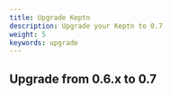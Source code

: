 ```yaml
---
title: Upgrade Keptn
description: Upgrade your Keptn to 0.7
weight: 5
keywords: upgrade
---
```


## Upgrade from 0.6.x to 0.7

<!--
## Upgrade from 0.6.0 to 0.6.1

* To download and install the Keptn CLI for version 0.6.1, please refer to the [Install Keptn CLI section](../setup-keptn/#install-keptn-cli).

* To upgrade your Keptn installation from 0.6.0 to 0.6.1, you can deploy a *Kubernetes Job* that will take care of updating all components to the 0.6.1 release. Please [verify that you are connected to the correct Kubernetes cluster](../../reference/troubleshooting/#verify-kubernetes-context-with-keptn-installation)
before deploying the upgrading job with the next command:

```console
kubectl apply -f https://raw.githubusercontent.com/keptn/keptn/0.6.1/upgrade-060-061/upgrade-job.yaml
```

* To check the status of the update job, please execute:

```console
kubectl get job
```
```
NAME                COMPLETIONS   DURATION   AGE
upgrader            1/1           17s        20h
```

When the job is completed, your Keptn version has been updated to 0.6.1.

<details><summary>*Verifying that the upgrade worked*</summary>

To verify that the upgrade process worked, please check the images and their tags using `kubectl` as described below. 

**Before the upgrade**:

```console
kubectl -n keptn get deployments -owide
```

```
NAME                                                      READY   UP-TO-DATE   AVAILABLE   AGE     CONTAINERS               IMAGES                                      SELECTOR
api                                                       1/1     1            1           4h25m   api                      keptn/api:0.6.0                             run=api
bridge                                                    1/1     1            1           4h25m   bridge                   keptn/bridge2:20200308.0859                 run=bridge
configuration-service                                     1/1     1            1           4h25m   configuration-service    keptn/configuration-service:20200308.0859   run=configuration-service
eventbroker-go                                            1/1     1            1           4h25m   eventbroker-go           keptn/eventbroker-go:0.6.0                  run=eventbroker-go
gatekeeper-service                                        1/1     1            1           4h24m   gatekeeper-service       keptn/gatekeeper-service:0.6.0              run=gatekeeper-service
gatekeeper-service-evaluation-done-distributor            1/1     1            1           4h24m   distributor              keptn/distributor:0.6.0                     run=distributor
helm-service                                              1/1     1            1           4h25m   helm-service             keptn/helm-service:0.6.0                    run=helm-service
helm-service-configuration-change-distributor             1/1     1            1           4h24m   distributor              keptn/distributor:0.6.0                     run=distributor
helm-service-service-create-distributor                   1/1     1            1           4h25m   distributor              keptn/distributor:0.6.0                     run=distributor
jmeter-service                                            1/1     1            1           4h24m   jmeter-service           keptn/jmeter-service:0.6.0                  run=jmeter-service
jmeter-service-deployment-distributor                     1/1     1            1           4h24m   distributor              keptn/distributor:0.6.0                     run=distributor
lighthouse-service                                        1/1     1            1           4h24m   lighthouse-service       keptn/lighthouse-service:0.6.0              run=lighthouse-service
lighthouse-service-get-sli-done-distributor               1/1     1            1           4h24m   distributor              keptn/distributor:0.6.0                     run=distributor
lighthouse-service-start-evaluation-distributor           1/1     1            1           4h24m   distributor              keptn/distributor:0.6.0                     run=distributor
lighthouse-service-tests-finished-distributor             1/1     1            1           4h24m   distributor              keptn/distributor:0.6.0                     run=distributor
nats-operator                                             1/1     1            1           4h25m   nats-operator            connecteverything/nats-operator:0.6.0       name=nats-operator
prometheus-service                                        1/1     1            1           27m     prometheus-service       keptn/prometheus-service:0.3.1              run=prometheus-service
prometheus-service-monitoring-configure-distributor       1/1     1            1           27m     distributor              keptn/distributor:0.5.0                     run=distributor
prometheus-sli-service                                    1/1     1            1           24m     prometheus-sli-service   keptn/prometheus-sli-service:0.2.0          run=prometheus-sli-service
prometheus-sli-service-monitoring-configure-distributor   1/1     1            1           24m     distributor              keptn/distributor:0.5.0                     run=distributor
remediation-service                                       1/1     1            1           4h24m   remediation-service      keptn/remediation-service:0.6.0             run=remediation-service
remediation-service-problem-distributor                   1/1     1            1           4h24m   distributor              keptn/distributor:0.6.0                     run=distributor
shipyard-service                                          1/1     1            1           4h25m   shipyard-service         keptn/shipyard-service:0.6.0                run=shipyard-service
shipyard-service-create-project-distributor               1/1     1            1           4h25m   distributor              keptn/distributor:0.6.0                     run=distributor
shipyard-service-delete-project-distributor               1/1     1            1           4h25m   distributor              keptn/distributor:0.6.0                     run=distributor
wait-service                                              1/1     1            1           4h24m   wait-service             keptn/wait-service:0.6.0                    run=wait-service
wait-service-deployment-distributor                       1/1     1            1           4h24m   distributor              keptn/distributor:0.6.0                     run=distributor
```

```console
kubectl -n keptn-datastore get deployments -owide
```

```console
NAME                            READY   UP-TO-DATE   AVAILABLE   AGE     CONTAINERS          IMAGES                                  SELECTOR
mongodb                         1/1     1            1           4h25m   mongodb             centos/mongodb-36-centos7:1             name=mongodb
mongodb-datastore               1/1     1            1           4h25m   mongodb-datastore   keptn/mongodb-datastore:20200308.0859   run=mongodb-datastore
mongodb-datastore-distributor   1/1     1            1           4h25m   distributor         keptn/distributor:0.6.0                 run=distributor
```

**After the upgrade**

```console
kubectl -n keptn get deployments -owide
```

```console
NAME                                                      READY   UP-TO-DATE   AVAILABLE   AGE     CONTAINERS               IMAGES                                  SELECTOR
api                                                       1/1     1            1           4h39m   api                      keptn/api:0.6.1                         run=api
bridge                                                    1/1     1            1           4h39m   bridge                   keptn/bridge2:0.6.1                     run=bridge
configuration-service                                     1/1     1            1           4h39m   configuration-service    keptn/configuration-service:0.6.1       run=configuration-service
eventbroker-go                                            1/1     1            1           4h39m   eventbroker-go           keptn/eventbroker-go:0.6.1              run=eventbroker-go
gatekeeper-service                                        1/1     1            1           4h39m   gatekeeper-service       keptn/gatekeeper-service:0.6.1          run=gatekeeper-service
gatekeeper-service-evaluation-done-distributor            1/1     1            1           4h39m   distributor              keptn/distributor:0.6.1                 run=distributor
helm-service                                              1/1     1            1           4h39m   helm-service             keptn/helm-service:0.6.1                run=helm-service
helm-service-configuration-change-distributor             1/1     1            1           4h39m   distributor              keptn/distributor:0.6.1                 run=distributor
helm-service-service-create-distributor                   1/1     1            1           4h39m   distributor              keptn/distributor:0.6.1                 run=distributor
jmeter-service                                            1/1     1            1           4h39m   jmeter-service           keptn/jmeter-service:0.6.1              run=jmeter-service
jmeter-service-deployment-distributor                     1/1     1            1           4h39m   distributor              keptn/distributor:0.6.1                 run=distributor
lighthouse-service                                        1/1     1            1           4h39m   lighthouse-service       keptn/lighthouse-service:0.6.1          run=lighthouse-service
lighthouse-service-distributor                            1/1     1            1           72s     distributor              keptn/distributor:0.6.1                 run=distributor
nats-operator                                             1/1     1            1           4h40m   nats-operator            connecteverything/nats-operator:0.6.0   name=nats-operator
prometheus-service                                        1/1     1            1           41m     prometheus-service       keptn/prometheus-service:0.3.1          run=prometheus-service
prometheus-service-monitoring-configure-distributor       1/1     1            1           41m     distributor              keptn/distributor:0.5.0                 run=distributor
prometheus-sli-service                                    1/1     1            1           38m     prometheus-sli-service   keptn/prometheus-sli-service:0.2.1      run=prometheus-sli-service
prometheus-sli-service-monitoring-configure-distributor   1/1     1            1           38m     distributor              keptn/distributor:latest                run=distributor
remediation-service                                       1/1     1            1           4h39m   remediation-service      keptn/remediation-service:0.6.1         run=remediation-service
remediation-service-problem-distributor                   1/1     1            1           4h39m   distributor              keptn/distributor:0.6.1                 run=distributor
shipyard-service                                          1/1     1            1           4h39m   shipyard-service         keptn/shipyard-service:0.6.1            run=shipyard-service
shipyard-service-create-project-distributor               1/1     1            1           4h39m   distributor              keptn/distributor:0.6.1                 run=distributor
shipyard-service-delete-project-distributor               1/1     1            1           4h39m   distributor              keptn/distributor:0.6.1                 run=distributor
wait-service                                              1/1     1            1           4h39m   wait-service             keptn/wait-service:0.6.1                run=wait-service
wait-service-deployment-distributor                       1/1     1            1           4h39m   distributor              keptn/distributor:0.6.1                 run=distributor

```

```console
kubectl -n keptn-datastore get deployments -owide
```

```console
NAME                            READY   UP-TO-DATE   AVAILABLE   AGE     CONTAINERS          IMAGES                          SELECTOR
mongodb                         1/1     1            1           2m41s   mongodb             centos/mongodb-36-centos7:1     name=mongodb
mongodb-datastore               1/1     1            1           4h40m   mongodb-datastore   keptn/mongodb-datastore:0.6.1   run=mongodb-datastore
mongodb-datastore-distributor   1/1     1            1           4h40m   distributor         keptn/distributor:0.6.1         run=distributor
```

</details>

<details><summary>*Inspecting the upgrader logs*</summary>
To see the log of the upgrader, execute:

```
kubectl logs job/upgrader
```

The expected log output should look as follows:

```
X-Content-Type-Options: nosniff
X-Frame-Options: deny
X-XSS-Protection: 1; mode=block
ETag: W/"62410fda329f5beff601663f21cf70e7ef22ba0d72201a71e4583742d5a894ce"
Cache-Control: max-age=300
X-Geo-Block-List:
Via: 1.1 varnish (Varnish/6.0)
X-GitHub-Request-Id: EA38:03B6:2FB4D:40878:5E68D9A4
Content-Length: 185
Accept-Ranges: bytes
Date: Wed, 11 Mar 2020 12:29:27 GMT
Via: 1.1 varnish
Connection: keep-alive
X-Served-By: cache-mdw17332-MDW
X-Cache: MISS, MISS
X-Cache-Hits: 0, 0
X-Timer: S1583929768.602904,VS0,VE141
Vary: Authorization,Accept-Encoding
Access-Control-Allow-Origin: *
X-Fastly-Request-ID: 9dd59ca82cfb8b58daeccf1c941cda68f0c41559
Expires: Wed, 11 Mar 2020 12:34:27 GMT
Source-Age: 0

HTTP/1.1 200 OK
Content-Type: text/plain; charset=utf-8
Content-Security-Policy: default-src 'none'; style-src 'unsafe-inline'; sandbox
Strict-Transport-Security: max-age=31536000
X-Content-Type-Options: nosniff
X-Frame-Options: deny
X-XSS-Protection: 1; mode=block
ETag: W/"bd599b4f1a452ac2f017b03fefbc1f290c0ee9d8c698fd47462521a0f4d514bc"
Cache-Control: max-age=300
X-Geo-Block-List:
Via: 1.1 varnish (Varnish/6.0)
X-GitHub-Request-Id: 14EA:2261:5CD15:7C5E6:5E68D9A7
Content-Length: 931
Accept-Ranges: bytes
Date: Wed, 11 Mar 2020 12:29:27 GMT
Via: 1.1 varnish
Connection: keep-alive
X-Served-By: cache-mdw17354-MDW
X-Cache: MISS, MISS
X-Cache-Hits: 0, 0
X-Timer: S1583929768.815580,VS0,VE119
Vary: Authorization,Accept-Encoding
Access-Control-Allow-Origin: *
X-Fastly-Request-ID: 5a6a439ec8e8dd3baa8eb976e3ec4c7311afb3a6
Expires: Wed, 11 Mar 2020 12:34:27 GMT
Source-Age: 0

HTTP/1.1 200 OK
Content-Type: text/plain; charset=utf-8
Content-Security-Policy: default-src 'none'; style-src 'unsafe-inline'; sandbox
Strict-Transport-Security: max-age=31536000
X-Content-Type-Options: nosniff
X-Frame-Options: deny
X-XSS-Protection: 1; mode=block
ETag: W/"73130e0bcf52bb8b5de6a31d5b71398b6872b796bd967581e330d5dfa963eb4c"
Cache-Control: max-age=300
X-Geo-Block-List:
Via: 1.1 varnish (Varnish/6.0)
X-GitHub-Request-Id: BAA4:61F0:329AB:43B6A:5E68D9A6
Content-Length: 185
Accept-Ranges: bytes
Date: Wed, 11 Mar 2020 12:29:28 GMT
Via: 1.1 varnish
Connection: keep-alive
X-Served-By: cache-mdw17347-MDW
X-Cache: MISS, MISS
X-Cache-Hits: 0, 0
X-Timer: S1583929768.007367,VS0,VE122
Vary: Authorization,Accept-Encoding
Access-Control-Allow-Origin: *
X-Fastly-Request-ID: db1cbe1861e8c02f6915c6cf08276cf3583b3543
Expires: Wed, 11 Mar 2020 12:34:28 GMT
Source-Age: 0

HTTP/1.1 200 OK
Content-Type: text/plain; charset=utf-8
Content-Security-Policy: default-src 'none'; style-src 'unsafe-inline'; sandbox
Strict-Transport-Security: max-age=31536000
X-Content-Type-Options: nosniff
X-Frame-Options: deny
X-XSS-Protection: 1; mode=block
ETag: W/"cf93aec85784b32ea6db38007e73173e45cc358e1c6fea212655965d3c55a926"
Cache-Control: max-age=300
X-Geo-Block-List:
Via: 1.1 varnish (Varnish/6.0)
X-GitHub-Request-Id: 7F68:7400:66E52:87C3C:5E68D9A8
Content-Length: 9180
Accept-Ranges: bytes
Date: Wed, 11 Mar 2020 12:29:28 GMT
Via: 1.1 varnish
Connection: keep-alive
X-Served-By: cache-mdw17346-MDW
X-Cache: MISS, MISS
X-Cache-Hits: 0, 0
X-Timer: S1583929768.229165,VS0,VE109
Vary: Authorization,Accept-Encoding
Access-Control-Allow-Origin: *
X-Fastly-Request-ID: 4dbedcfa191cbe06b8db7314ef1f6cac911dcabc
Expires: Wed, 11 Mar 2020 12:34:28 GMT
Source-Age: 0

HTTP/1.1 200 OK
Content-Type: text/plain; charset=utf-8
Content-Security-Policy: default-src 'none'; style-src 'unsafe-inline'; sandbox
Strict-Transport-Security: max-age=31536000
X-Content-Type-Options: nosniff
X-Frame-Options: deny
X-XSS-Protection: 1; mode=block
ETag: W/"92d5830bbf6cdb6063dbd6b21e338603a2eb9b17c7b08a9a8888bc54875abf8f"
Cache-Control: max-age=300
X-Geo-Block-List:
Via: 1.1 varnish (Varnish/6.0)
X-GitHub-Request-Id: E6C6:26D5:A1F2:EBC2:5E68D9A7
Content-Length: 2060
Accept-Ranges: bytes
Date: Wed, 11 Mar 2020 12:29:28 GMT
Via: 1.1 varnish
Connection: keep-alive
X-Served-By: cache-mdw17338-MDW
X-Cache: MISS, MISS
X-Cache-Hits: 0, 0
X-Timer: S1583929768.410886,VS0,VE150
Vary: Authorization,Accept-Encoding
Access-Control-Allow-Origin: *
X-Fastly-Request-ID: c40bed9f09e89a884ccfb50b7a06e01992fdfe29
Expires: Wed, 11 Mar 2020 12:34:28 GMT
Source-Age: 0

HTTP/1.1 200 OK
Content-Type: text/plain; charset=utf-8
Content-Security-Policy: default-src 'none'; style-src 'unsafe-inline'; sandbox
Strict-Transport-Security: max-age=31536000
X-Content-Type-Options: nosniff
X-Frame-Options: deny
X-XSS-Protection: 1; mode=block
ETag: W/"c03cd2606cf51c583f102cd41e5fcf78886ab8df91a4f159833d8b7c0cc02b60"
Cache-Control: max-age=300
X-Geo-Block-List:
Via: 1.1 varnish (Varnish/6.0)
X-GitHub-Request-Id: 4CF2:1FEB:5D0AD:7C5E8:5E68D9A7
Content-Length: 4381
Accept-Ranges: bytes
Date: Wed, 11 Mar 2020 12:29:28 GMT
Via: 1.1 varnish
Connection: keep-alive
X-Served-By: cache-mdw17345-MDW
X-Cache: MISS, MISS
X-Cache-Hits: 0, 0
X-Timer: S1583929769.632244,VS0,VE100
Vary: Authorization,Accept-Encoding
Access-Control-Allow-Origin: *
X-Fastly-Request-ID: 592cdff071a491a9b6dc3f432e711a19273d45ea
Expires: Wed, 11 Mar 2020 12:34:28 GMT
Source-Age: 0

HTTP/1.1 200 OK
Content-Type: text/plain; charset=utf-8
Content-Security-Policy: default-src 'none'; style-src 'unsafe-inline'; sandbox
Strict-Transport-Security: max-age=31536000
X-Content-Type-Options: nosniff
X-Frame-Options: deny
X-XSS-Protection: 1; mode=block
ETag: W/"87e9df799f257992b7526b47c65481c0601847caa5c31fba9308f84a8a8e59e6"
Cache-Control: max-age=300
X-Geo-Block-List:
Via: 1.1 varnish (Varnish/6.0)
X-GitHub-Request-Id: C12E:6C2D:66F73:88323:5E68D9A7
Content-Length: 3876
Accept-Ranges: bytes
Date: Wed, 11 Mar 2020 12:29:28 GMT
Via: 1.1 varnish
Connection: keep-alive
X-Served-By: cache-mdw17343-MDW
X-Cache: MISS, MISS
X-Cache-Hits: 0, 0
X-Timer: S1583929769.802585,VS0,VE84
Vary: Authorization,Accept-Encoding
Access-Control-Allow-Origin: *
X-Fastly-Request-ID: ffb1f45f5f9b495b53c9737294bdcceaab6b18bc
Expires: Wed, 11 Mar 2020 12:34:28 GMT
Source-Age: 0

[keptn|DEBUG] [2020-03-11 12:29:28] Check if Keptn 0.6.0 is currently installed
[keptn|DEBUG] [2020-03-11 12:29:29] Exporting events from previous Keptn installation.
2020-03-11T12:29:29.345+0000    connected to: localhost
2020-03-11T12:29:29.369+0000    exported 208 records
[keptn|DEBUG] [2020-03-11 12:29:29] Updating MongoDB.
deployment.extensions "mongodb" deleted
persistentvolumeclaim/mongodata configured
deployment.apps/mongodb created
service/mongodb configured
Waiting for deployment "mongodb" rollout to finish: 0 of 1 updated replicas are available...
deployment "mongodb" successfully rolled out
[keptn|DEBUG] [2020-03-11 12:29:34] Deployment mongodb in keptn-datastore namespace available.
deployment "mongodb" successfully rolled out
[keptn|DEBUG] [2020-03-11 12:29:34] Deployment mongodb-datastore in keptn-datastore namespace available.
deployment "mongodb" successfully rolled out
[keptn|DEBUG] [2020-03-11 12:29:34] Deployment mongodb-datastore-distributor in keptn-datastore namespace available.
[keptn|DEBUG] [2020-03-11 12:29:34] Importing events from previous installation to updated MongoDB.
2020-03-11T12:29:37.691+0000    [........................] keptn.events 0B/110KB (0.0%)
2020-03-11T12:29:37.742+0000    connected to: localhost
2020-03-11T12:29:37.768+0000    [########################] keptn.events 110KB/110KB (100.0%)
2020-03-11T12:29:37.768+0000    imported 208 documents
[keptn|DEBUG] [2020-03-11 12:29:37] Updating mongodb-datastore.
deployment.extensions/mongodb-datastore image updated
deployment.extensions/mongodb-datastore-distributor image updated
[keptn|DEBUG] [2020-03-11 12:29:37] Updating Keptn core.
deployment.apps/api configured
service/api unchanged
deployment.apps/bridge configured
service/bridge unchanged
deployment.apps/eventbroker-go configured
service/event-broker unchanged
deployment.apps/helm-service configured
service/helm-service unchanged
deployment.apps/helm-service-service-create-distributor configured
deployment.apps/shipyard-service configured
service/shipyard-service unchanged
deployment.apps/shipyard-service-create-project-distributor configured
deployment.apps/shipyard-service-delete-project-distributor configured
persistentvolumeclaim/configuration-volume configured
deployment.apps/configuration-service configured
service/configuration-service unchanged
deployment.apps/lighthouse-service configured
service/lighthouse-service unchanged
deployment.apps/lighthouse-service-distributor created
NAME                 TYPE        CLUSTER-IP    EXTERNAL-IP   PORT(S)    AGE
gatekeeper-service   ClusterIP   10.48.2.161   <none>        8080/TCP   7d20h
[keptn|DEBUG] [2020-03-11 12:29:40] Full installation detected. Upgrading CD and CO services
deployment.apps/gatekeeper-service configured
service/gatekeeper-service unchanged
deployment.apps/gatekeeper-service-evaluation-done-distributor configured
deployment.apps/helm-service-configuration-change-distributor configured
deployment.apps/jmeter-service configured
service/jmeter-service unchanged
deployment.apps/jmeter-service-deployment-distributor configured
deployment.apps/wait-service configured
service/wait-service unchanged
deployment.apps/wait-service-deployment-distributor configured
deployment.apps/remediation-service configured
service/remediation-service unchanged
deployment.apps/remediation-service-problem-distributor configured
Error from server (NotFound): services "dynatrace-service" not found
Error from server (NotFound): services "dynatrace-sli-service" not found
Error from server (NotFound): services "prometheus-service" not found
Error from server (NotFound): services "prometheus-sli-service" not found
Error from server (NotFound): services "servicenow-service" not found
```

**Note:** The messages at the end of the log output, such as `Error from server (NotFound): services "dynatrace-service" not found` does not mean that the upgrade has not been successful.
This message simply means that the respective service, e.g. the dynatrace-service has not been installed in your cluster in the previous Keptn version. 
If the service has indeed been deployed previously, it will be updated to the latest compatible version.
</details>

<details><summary>Upgrade didn't work, what to do next?</summary>

Please create a [new bug report](https://github.com/keptn/keptn/issues/new?assignees=&labels=bug&template=bug_report.md&title=) 
and provide us more information (log output, etc...), e.g.:

* `kubectl logs job/upgrader`
* `kubectl get pods -n keptn`
* `kubectl -n keptn get deployments -owide`
* `kubectl get pods -n keptn-datastore`
* `kubectl -n keptn-datastore get deployments -owide`

</details>

## Upgrade from 0.6.0beta(2) to 0.6.0

When we introduced the new lighthouse-service with custom SLIs in 0.6.0.beta we got a lot of feedback. We value this feedback, and we wanted to thank all our beta testers for their extensive testing and feedback provided by providing an upgrade guide from 0.6.0.beta(2) to 0.6.0.

### Custom SLIs in Git repo

For Keptn 0.6.0.beta(2), custom SLIs were configured by creating a Kubernetes ConfigMap for Prometheus that looked like this:

```yaml
apiVersion: v1
data:
  custom-queries: |
    cpu_usage: avg(rate(container_cpu_usage_seconds_total{namespace="$PROJECT-$STAGE",pod_name=~"$SERVICE-primary-.*"}[5m]))
    response_time_p95: histogram_quantile(0.95, sum by(le) (rate(http_response_time_milliseconds_bucket{handler="ItemsController.addToCart",job="$SERVICE-$PROJECT-$STAGE"}[$DURATION_SECONDS])))
kind: ConfigMap
metadata:
  name: prometheus-sli-config-sockshop
  namespace: keptn
```

With Keptn 0.6.0, custom SLIs need to be added for the project/service/stage by using [keptn add-resource](../../reference/cli/#keptn-add-resource). With this change in mind, we also had to slightly adapt the format of the file. Above file would now look as follows:

```yaml
---
spec_version: '1.0'
indicators:
  cpu_usage: avg(rate(container_cpu_usage_seconds_total{namespace="$PROJECT-$STAGE",pod_name=~"$SERVICE-primary-.*"}[5m]))
  response_time_p95: histogram_quantile(0.95, sum by(le) (rate(http_response_time_milliseconds_bucket{handler="ItemsController.addToCart",job="$SERVICE-$PROJECT-$STAGE"}[$DURATION_SECONDS])))
```

To migrate from the old format to the new format, you can:

1. Fetch the ConfigMap using ` kubectl get configmap -n keptn prometheus-sli-config-sockshop -oyaml`
1. Copy the content from within the `custom-queries: |` section (without `custom-queries: |`)
1. Create a new file called `sli.yaml` with the following content:

    ```yaml
    ---
    spec_version: '1.0'
    indicators:
      # paste-content-here
    ```

The newly created file needs to be added to as follows:

* Prometheus

```console
keptn add-resource --project=sockshop --stage=staging --service=carts --resource=sli.yaml --resourceUri=prometheus/sli.yaml
```

* Dynatrace

```console
keptn add-resource --project=sockshop --stage=staging --service=carts --resource=sli.yaml --resourceUri=dynatrace/sli.yaml
```

### Ingress Gateway

If you want to stay compatible, you need to perform the following steps:

1. Delete the existing gateways that are relevant for Keptn namespace using:
```console
kubectl delete gateway keptn-gateway -n keptn
```

1. Apply the new public-gateway in namespace istio-system using:
```console
kubectl apply -f https://raw.githubusercontent.com/keptn/keptn/release-0.6.0/installer/manifests/istio/public-gateway.yaml
```

1. Edit the VirtualService for the Keptn api service such that it uses `public-gateway.istio-system` instead of `keptn-gateway`: 
```console
kubectl get vs/api -n keptn -o yaml | sed 's/keptn-gateway/public-gateway.istio-system/g' | kubectl replace -f -
```

1. Verify that you can still access the API via a browser.

1. Adapt all VirtualServices of onboarded services to use the `public-gateway.istio-system` (e.g., by sending a `new-artifact` event for all those services which will be handled by the updated helm-service, or by manually editing the virtual services)

1. (Optional) Delete all generated gateways (in all namespaces of the project-stages) using: `kubectl delete gateways -n $project-$stage` for every $project and $stage)

### Upgrade services

Please [verify that you are connected to the correct Kubernetes cluster](../../reference/troubleshooting/#verify-kubernetes-context-with-keptn-installation)
before performing this operation.

**Update services in keptn-datastore namespace**

```console
kubectl -n keptn-datastore set image deployment/mongodb-datastore mongodb-datastore=keptn/mongodb-datastore:0.6.0 --record
kubectl -n keptn-datastore set image deployment/mongodb-datastore-distributor distributor=keptn/distributor:0.6.0 --record
```

**Update services in keptn namespace**

```console
kubectl apply -f https://raw.githubusercontent.com/keptn/keptn/release-0.6.0/installer/manifests/keptn/core.yaml
kubectl apply -f https://raw.githubusercontent.com/keptn/keptn/release-0.6.0/installer/manifests/keptn/continuous-deployment.yaml
kubectl apply -f https://raw.githubusercontent.com/keptn/keptn/release-0.6.0/installer/manifests/keptn/quality-gates.yaml
kubectl apply -f https://raw.githubusercontent.com/keptn/keptn/release-0.6.0/installer/manifests/keptn/continuous-operations.yaml
```

**Update keptn-contrib services** 

Please [verify that you are connected to the correct Kubernetes cluster](../../reference/troubleshooting/#verify-kubernetes-context-with-keptn-installation)
before performing this operation.

Also, only update the services if you have them installed:

* *dynatrace-service*: `kubectl apply -f https://raw.githubusercontent.com/keptn-contrib/dynatrace-service/release-0.6.0/deploy/manifests/dynatrace-service/dynatrace-service.yaml`
* *dynatrace-sli-service*: `kubectl apply -f https://raw.githubusercontent.com/keptn-contrib/dynatrace-sli-service/release-0.3.0/deploy/service.yaml`
* *prometheus-service*: `kubectl apply -f https://raw.githubusercontent.com/keptn-contrib/prometheus-service/release-0.3.1/deploy/service.yaml`
* *prometheus-sli-service*: `kubectl apply -f https://raw.githubusercontent.com/keptn-contrib/prometheus-sli-service/release-0.2.0/deploy/service.yaml`
* *notification-service*: `kubectl -n keptn set image deployment/notification-service notification-service=keptncontrib/notification-service:0.3.0 --record`

## Upgrade from 0.5.x to 0.6.0

For full details on what has changed from Keptn 0.5.x to Keptn 0.6.0 please refer to the release notes within the [Keptn repository](https://github.com/keptn/keptn/releases/0.6.0). 

Unfortunatley, there are multiple breaking changes from Keptn 0.5.x to Keptn 0.6.x that make it impossible to provide an upgrade script from Keptn 0.5.x to Keptn 0.6.x. These breaking changes include:

* Istio sidecar injection has been introduced for blue-green deployments
* Pitometer was removed, instead the lighthouse was installed
* Ingress gateway handling was changed

Instead of an upgrade script, we will highlight the most important changes that you need to do to get your services onboarded with a fresh Keptn 0.6.0 installation.

**Note:** Advise for migrating from [Keptn 0.6.0.beta(2) to 0.6.0](#upgrade-from-0-6-0beta-2-to-0-6-0) is listed above.

### Helm Charts

Several changes to Helm charts have been made. If you want to stay compatible, please adapt your Helm charts accordingly.

* Parameterize the `replicas` in the deployment manifest. Therefore, set `replicas: {{ .Values.replicaCount }}` instead of a fixed value, e.g.: `replicas: 1`:

  ```yaml
  replicas: {{ .Values.replicaCount }}
  ```

  See example: https://github.com/keptn/examples/blob/release-0.6.0/onboarding-carts/carts/templates/deployment.yaml#L7

* Then, set a new value in `values.yaml` for each service: `replicaCount`. 

  See example: https://github.com/keptn/examples/blob/release-0.6.0/onboarding-carts/carts/values.yaml

* Dynatrace integration: We have removed `DT_TAGS` and introduced `DT_CUSTOM_PROP`:

  ```yaml
  - name: DT_CUSTOM_PROP
    value: "keptn_project={{ .Values.keptn.project }} keptn_service={{ .Values.keptn.service }} keptn_stage={{ .Values.keptn.stage }} keptn_deployment={{ .Values.keptn.deployment }}"
  ```
  
  See example: https://github.com/keptn/examples/blob/release-0.6.0/onboarding-carts/carts/templates/deployment.yaml#L29-L30

### New Lighthouse / Pitometer was removed

Pitometer was removed including the support for PerfSpec files. Instead, a new service called *lighthouse* has been introduced. Please follow the [Deployment with Quality Gates](../../usecases/deployments-with-quality-gates/) tutorial to learn more about the new file formats used for quality gates.

-->